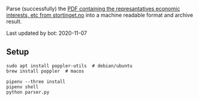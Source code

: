 Parse (successfully) the [PDF containing the represantatives economic interests, etc from stortinget.no](https://www.stortinget.no/no/Stortinget-og-demokratiet/Representantene/Okonomiske-interesser/) into a machine readable format and archive result.

Last updated by bot: 2020-11-07

## Setup
    sudo apt install poppler-utils  # debian/ubuntu
    brew install poppler  # macos

    pipenv --three install
    pipenv shell
    python parser.py
